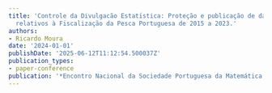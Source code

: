 ```yaml
---
title: 'Controle da Divulgacão Estatı́stica: Proteção e publicação de dados protegidos
  relativos à Fiscalização da Pesca Portuguesa de 2015 a 2023.'
authors:
- Ricardo Moura
date: '2024-01-01'
publishDate: '2025-06-12T11:12:54.500037Z'
publication_types:
- paper-conference
publication: '*Encontro Nacional da Sociedade Portuguesa da Matemática 2024*'
---
```

